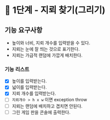 # 🚀 1단계 - 지뢰 찾기(그리기)

## 기능 요구사항

- 높이와 너비, 지뢰 개수를 입력받을 수 있다.
- 지뢰는 눈에 잘 띄는 것으로 표기한다.
- 지뢰는 가급적 랜덤에 가깝게 배치한다.

### 기능 리스트

- [x] 높이를 입력받는다.
- [x] 넓이를 입력받는다.
- [x] 지뢰 개수를 입력받는다.
- [ ] `지뢰개수 > h x w` 이면 exception throw
- [ ] 지뢰는 랜덤에 배치하고 겹치면 안된다.
- [ ] 그린 게임 판을 콘솔에 출력한다.